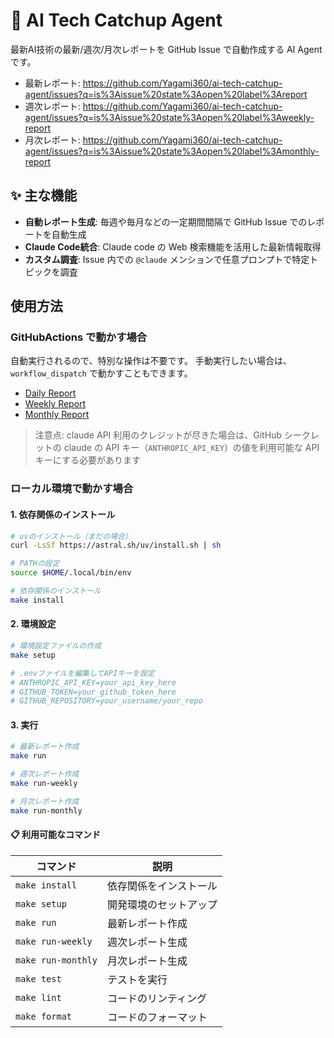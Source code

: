 # 🤖 AI Tech Catchup Agent

最新AI技術の最新/週次/月次レポートを GitHub Issue で自動作成する AI Agent です。

- 最新レポート: https://github.com/Yagami360/ai-tech-catchup-agent/issues?q=is%3Aissue%20state%3Aopen%20label%3Areport
- 週次レポート: https://github.com/Yagami360/ai-tech-catchup-agent/issues?q=is%3Aissue%20state%3Aopen%20label%3Aweekly-report
- 月次レポート: https://github.com/Yagami360/ai-tech-catchup-agent/issues?q=is%3Aissue%20state%3Aopen%20label%3Amonthly-report

## ✨ 主な機能

- **自動レポート生成**: 毎週や毎月などの一定期間間隔で GitHub Issue でのレポートを自動生成
- **Claude Code統合**: Claude code の Web 検索機能を活用した最新情報取得
- **カスタム調査**: Issue 内での `@claude` メンションで任意プロンプトで特定トピックを調査

## 使用方法

### GitHubActions で動かす場合

自動実行されるので、特別な操作は不要です。
手動実行したい場合は、`workflow_dispatch` で動かすこともできます。

- [Daily Report](https://github.com/Yagami360/ai-tech-catchup-agent/actions/workflows/daily-report.yml)
- [Weekly Report](https://github.com/Yagami360/ai-tech-catchup-agent/actions/workflows/weekly-report.yml)
- [Monthly Report](https://github.com/Yagami360/ai-tech-catchup-agent/actions/workflows/monthly-report.yml)

> 注意点: claude API 利用のクレジットが尽きた場合は、GitHub シークレットの claude の API キー（`ANTHROPIC_API_KEY`）の値を利用可能な API キーにする必要があります

### ローカル環境で動かす場合

#### 1. 依存関係のインストール

```bash
# uvのインストール（まだの場合）
curl -LsSf https://astral.sh/uv/install.sh | sh

# PATHの設定
source $HOME/.local/bin/env

# 依存関係のインストール
make install
```

#### 2. 環境設定

```bash
# 環境設定ファイルの作成
make setup

# .envファイルを編集してAPIキーを設定
# ANTHROPIC_API_KEY=your_api_key_here
# GITHUB_TOKEN=your_github_token_here
# GITHUB_REPOSITORY=your_username/your_repo
```

#### 3. 実行

```bash
# 最新レポート作成
make run

# 週次レポート作成
make run-weekly

# 月次レポート作成
make run-monthly
```

#### 📋 利用可能なコマンド

| コマンド | 説明 |
|---------|------|
| `make install` | 依存関係をインストール |
| `make setup` | 開発環境のセットアップ |
| `make run` | 最新レポート作成 |
| `make run-weekly` | 週次レポート生成 |
| `make run-monthly` | 月次レポート生成 |
| `make test` | テストを実行 |
| `make lint` | コードのリンティング |
| `make format` | コードのフォーマット |
